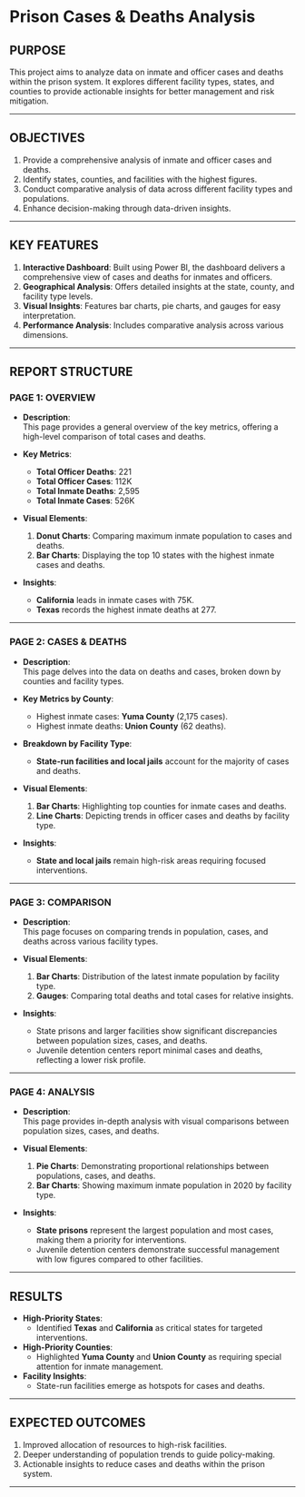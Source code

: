 # **Prison Cases & Deaths Analysis**

## **PURPOSE**  
This project aims to analyze data on inmate and officer cases and deaths within the prison system. It explores different facility types, states, and counties to provide actionable insights for better management and risk mitigation.  

---

## **OBJECTIVES**  
1. Provide a comprehensive analysis of inmate and officer cases and deaths.  
2. Identify states, counties, and facilities with the highest figures.  
3. Conduct comparative analysis of data across different facility types and populations.  
4. Enhance decision-making through data-driven insights.  

---

## **KEY FEATURES**  
1. **Interactive Dashboard**: Built using Power BI, the dashboard delivers a comprehensive view of cases and deaths for inmates and officers.  
2. **Geographical Analysis**: Offers detailed insights at the state, county, and facility type levels.  
3. **Visual Insights**: Features bar charts, pie charts, and gauges for easy interpretation.  
4. **Performance Analysis**: Includes comparative analysis across various dimensions.  

---

## **REPORT STRUCTURE**  

### **PAGE 1: OVERVIEW**  
- **Description**:  
   This page provides a general overview of the key metrics, offering a high-level comparison of total cases and deaths.  

- **Key Metrics**:  
   - **Total Officer Deaths**: 221  
   - **Total Officer Cases**: 112K  
   - **Total Inmate Deaths**: 2,595  
   - **Total Inmate Cases**: 526K  

- **Visual Elements**:  
   1. **Donut Charts**: Comparing maximum inmate population to cases and deaths.  
   2. **Bar Charts**: Displaying the top 10 states with the highest inmate cases and deaths.  

- **Insights**:  
   - **California** leads in inmate cases with 75K.  
   - **Texas** records the highest inmate deaths at 277.  

---

### **PAGE 2: CASES & DEATHS**  
- **Description**:  
   This page delves into the data on deaths and cases, broken down by counties and facility types.  

- **Key Metrics by County**:  
   - Highest inmate cases: **Yuma County** (2,175 cases).  
   - Highest inmate deaths: **Union County** (62 deaths).  

- **Breakdown by Facility Type**:  
   - **State-run facilities and local jails** account for the majority of cases and deaths.  

- **Visual Elements**:  
   1. **Bar Charts**: Highlighting top counties for inmate cases and deaths.  
   2. **Line Charts**: Depicting trends in officer cases and deaths by facility type.  

- **Insights**:  
   - **State and local jails** remain high-risk areas requiring focused interventions.  

---

### **PAGE 3: COMPARISON**  
- **Description**:  
   This page focuses on comparing trends in population, cases, and deaths across various facility types.  

- **Visual Elements**:  
   1. **Bar Charts**: Distribution of the latest inmate population by facility type.  
   2. **Gauges**: Comparing total deaths and total cases for relative insights.  

- **Insights**:  
   - State prisons and larger facilities show significant discrepancies between population sizes, cases, and deaths.  
   - Juvenile detention centers report minimal cases and deaths, reflecting a lower risk profile.  

---

### **PAGE 4: ANALYSIS**  
- **Description**:  
   This page provides in-depth analysis with visual comparisons between population sizes, cases, and deaths.  

- **Visual Elements**:  
   1. **Pie Charts**: Demonstrating proportional relationships between populations, cases, and deaths.  
   2. **Bar Charts**: Showing maximum inmate population in 2020 by facility type.  

- **Insights**:  
   - **State prisons** represent the largest population and most cases, making them a priority for interventions.  
   - Juvenile detention centers demonstrate successful management with low figures compared to other facilities.  

---

## **RESULTS**  
- **High-Priority States**:  
   - Identified **Texas** and **California** as critical states for targeted interventions.  
- **High-Priority Counties**:  
   - Highlighted **Yuma County** and **Union County** as requiring special attention for inmate management.  
- **Facility Insights**:  
   - State-run facilities emerge as hotspots for cases and deaths.  

---

## **EXPECTED OUTCOMES**  
1. Improved allocation of resources to high-risk facilities.  
2. Deeper understanding of population trends to guide policy-making.  
3. Actionable insights to reduce cases and deaths within the prison system.  

---

